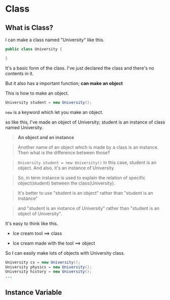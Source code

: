 # Class

## What is Class?

I can make a class named "University" like this.

```java
public class University {

}
```
It's a basic form of the class. I've just declared the class and there's no contents in it. 

But it also has a important function; **can make an object**


This is how to make an object.
```java
University student = new University();
```
```new``` is a keyword which let you make an object.

so like this, I've made an object of University; student is an instance of class named University.




>**An object and an instance**

>Another name of an object which is made by a class is an instance. Then what is the difference between those?

>```University student = new University()``` in this case, student is an object. And also, it's an instance of University.

>So, in term instance is used to explain the relation of specific object(student) between the class(University).

>It's better to use "student is an object" rather than "student is an instance" 

>and "student is an instance of University" rather than "student is an object of University".



It's easy to think like this.

* Ice cream tool ==> class

* Ice cream made with the tool ==> object



So I can easily make lots of objects with University class.

```java
University cs = new University();
University physics = new University();
University history = new University();
...
```

## Instance Variable

